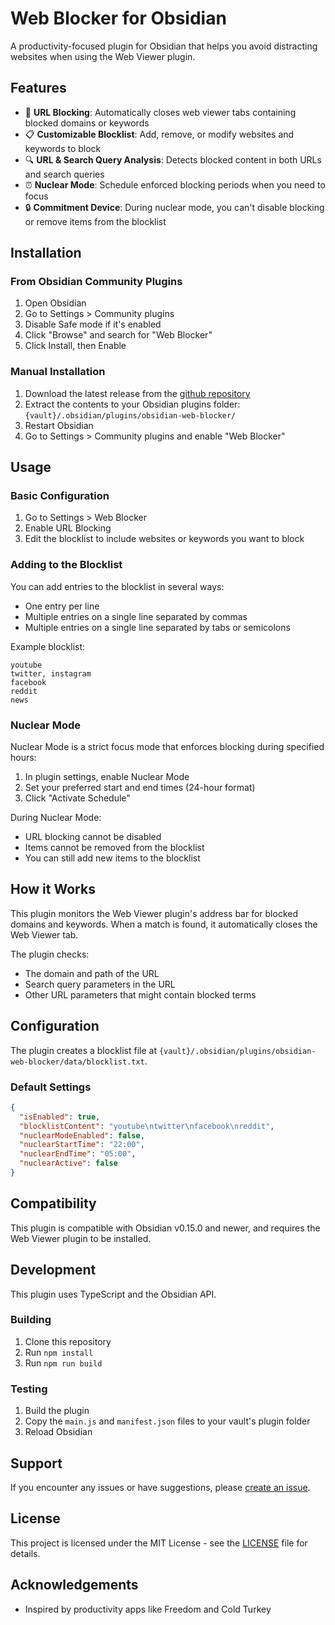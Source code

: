 # Web Blocker for Obsidian

A productivity-focused plugin for Obsidian that helps you avoid distracting websites when using the Web Viewer plugin.

## Features

- 🚫 **URL Blocking**: Automatically closes web viewer tabs containing blocked domains or keywords
- 📋 **Customizable Blocklist**: Add, remove, or modify websites and keywords to block
- 🔍 **URL & Search Query Analysis**: Detects blocked content in both URLs and search queries
- ⏰ **Nuclear Mode**: Schedule enforced blocking periods when you need to focus
- 🔒 **Commitment Device**: During nuclear mode, you can't disable blocking or remove items from the blocklist

## Installation

### From Obsidian Community Plugins

1. Open Obsidian
2. Go to Settings > Community plugins
3. Disable Safe mode if it's enabled
4. Click "Browse" and search for "Web Blocker"
5. Click Install, then Enable

### Manual Installation

1. Download the latest release from the [github repository](https://github.com/hariharprasadd/obsidian-web-blocker)
2. Extract the contents to your Obsidian plugins folder: `{vault}/.obsidian/plugins/obsidian-web-blocker/`
3. Restart Obsidian
4. Go to Settings > Community plugins and enable "Web Blocker"

## Usage

### Basic Configuration

1. Go to Settings > Web Blocker
2. Enable URL Blocking
3. Edit the blocklist to include websites or keywords you want to block

### Adding to the Blocklist

You can add entries to the blocklist in several ways:
- One entry per line
- Multiple entries on a single line separated by commas
- Multiple entries on a single line separated by tabs or semicolons

Example blocklist:
```
youtube
twitter, instagram
facebook
reddit
news
```

### Nuclear Mode

Nuclear Mode is a strict focus mode that enforces blocking during specified hours:

1. In plugin settings, enable Nuclear Mode
2. Set your preferred start and end times (24-hour format)
3. Click "Activate Schedule"

During Nuclear Mode:
- URL blocking cannot be disabled
- Items cannot be removed from the blocklist
- You can still add new items to the blocklist

## How it Works

This plugin monitors the Web Viewer plugin's address bar for blocked domains and keywords. When a match is found, it automatically closes the Web Viewer tab.

The plugin checks:
- The domain and path of the URL
- Search query parameters in the URL
- Other URL parameters that might contain blocked terms

## Configuration

The plugin creates a blocklist file at `{vault}/.obsidian/plugins/obsidian-web-blocker/data/blocklist.txt`.

### Default Settings

```json
{
  "isEnabled": true,
  "blocklistContent": "youtube\ntwitter\nfacebook\nreddit",
  "nuclearModeEnabled": false,
  "nuclearStartTime": "22:00",
  "nuclearEndTime": "05:00",
  "nuclearActive": false
}
```

## Compatibility

This plugin is compatible with Obsidian v0.15.0 and newer, and requires the Web Viewer plugin to be installed.

## Development

This plugin uses TypeScript and the Obsidian API.

### Building

1. Clone this repository
2. Run `npm install`
3. Run `npm run build`

### Testing

1. Build the plugin
2. Copy the `main.js` and `manifest.json` files to your vault's plugin folder
3. Reload Obsidian

## Support

If you encounter any issues or have suggestions, please [create an issue](https://github.com/hariharprasadd/obsidian-web-blocker/issues).

## License

This project is licensed under the MIT License - see the [LICENSE](LICENSE) file for details.

## Acknowledgements

- Inspired by productivity apps like Freedom and Cold Turkey